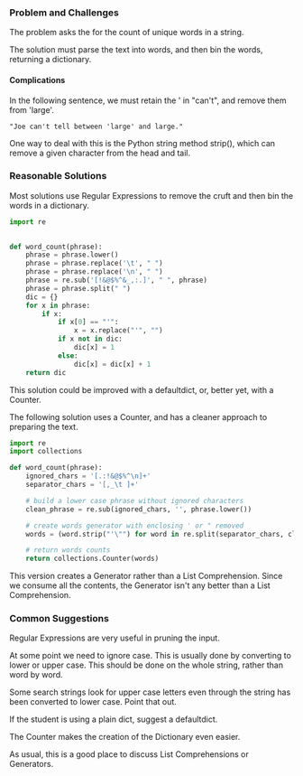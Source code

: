 ### Problem and Challenges

The problem asks the for the count of
unique words in a string.

The solution must parse the text into words,
and then bin the words, returning a dictionary.

#### Complications

In the following sentence, we
must retain the \' in "can't", and remove them from 
'large'.

    "Joe can't tell between 'large' and large."

One way to deal with this is the Python string method strip(),
which can remove a given character from the head and tail.

### Reasonable Solutions

Most solutions use Regular Expressions to 
remove the cruft and then bin the words in 
a dictionary.

```python
import re
  

def word_count(phrase):
    phrase = phrase.lower()
    phrase = phrase.replace('\t', " ")
    phrase = phrase.replace('\n', " ")
    phrase = re.sub('[!&@$%^&_,:.]', " ", phrase)
    phrase = phrase.split(" ")
    dic = {}
    for x in phrase:
        if x:
            if x[0] == "'":
                x = x.replace("'", "")
            if x not in dic:
                dic[x] = 1
            else:
                dic[x] = dic[x] + 1
    return dic
```

This solution could be improved with a defaultdict,
or, better yet, with a Counter.

The following solution uses a Counter, and has 
a cleaner approach to preparing the text.

```python
import re
import collections

def word_count(phrase):
    ignored_chars = '[.:!&@$%^\n]+'
    separator_chars = '[,_\t ]+'

    # build a lower case phrase without ignored characters
    clean_phrase = re.sub(ignored_chars, '', phrase.lower())

    # create words generator with enclosing ' or " removed
    words = (word.strip("'\"") for word in re.split(separator_chars, clean_phrase) if word)

    # return words counts
    return collections.Counter(words)
```

This version creates a Generator rather than
a List Comprehension.
Since we consume all the contents, the
Generator isn't any better than a List Comprehension.

### Common Suggestions

Regular Expressions are very useful in pruning the 
input.

At some point we need to ignore case.
This is usually done by converting to lower or 
upper case.
This should be done on the whole string, rather
than word by word.

Some search strings look for upper case letters
even through the string has been converted to lower case. Point that out.

If the student is using a plain dict, suggest a defaultdict.

The Counter makes the creation of the Dictionary
even easier.

As usual, this is a good place to discuss List Comprehensions or Generators.
